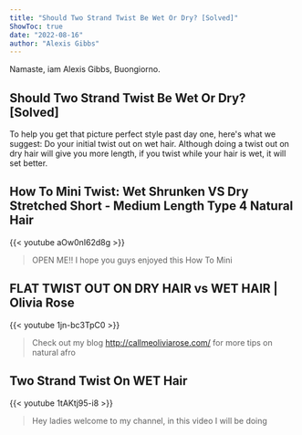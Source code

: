 ```yaml
---
title: "Should Two Strand Twist Be Wet Or Dry? [Solved]"
ShowToc: true 
date: "2022-08-16"
author: "Alexis Gibbs" 
---
```


Namaste, iam Alexis Gibbs, Buongiorno.
## Should Two Strand Twist Be Wet Or Dry? [Solved]
To help you get that picture perfect style past day one, here's what we suggest: Do your initial twist out on wet hair. Although doing a twist out on dry hair will give you more length, if you twist while your hair is wet, it will set better.

## How To Mini Twist: Wet Shrunken VS Dry Stretched Short - Medium Length Type 4 Natural Hair
{{< youtube aOw0nI62d8g >}}
>OPEN ME!! I hope you guys enjoyed this How To Mini 

## FLAT TWIST OUT ON DRY HAIR vs WET HAIR | Olivia Rose
{{< youtube 1jn-bc3TpC0 >}}
>Check out my blog http://callmeoliviarose.com/ for more tips on natural afro 

## Two Strand Twist On WET Hair
{{< youtube 1tAKtj95-i8 >}}
>Hey ladies welcome to my channel, in this video I will be doing 

